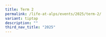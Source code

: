 ```yaml
---
title: Term 2
permalink: /life-at-alps/events/2025/term-2/
variant: tiptap
description: ""
third_nav_title: "2025"
---
```

